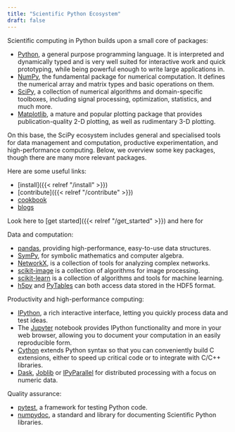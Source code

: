 ```yaml
---
title: "Scientific Python Ecosystem"
draft: false
---
```


Scientific computing in Python builds upon a small core of packages:

- [Python](https://www.python.org/), a general purpose programming
  language. It is interpreted and dynamically typed and is very well
  suited for interactive work and quick prototyping, while being
  powerful enough to write large applications in.
- [NumPy](http://www.numpy.org/), the fundamental package for
  numerical computation. It defines the numerical array and matrix
  types and basic operations on them.
- [SciPy](https://scipy.org),
  a collection of numerical algorithms and domain-specific toolboxes,
  including signal processing, optimization, statistics, and much
  more.
- [Matplotlib](http://matplotlib.org/), a mature and popular plotting
  package that provides publication-quality 2-D plotting, as well as
  rudimentary 3-D plotting.

On this base, the SciPy ecosystem includes general and specialised tools
for data management and computation, productive experimentation, and
high-performance computing. Below, we overview some key packages, though
there are many more relevant packages.

Here are some useful links:

- [install]({{< relref "/install" >}})
- [contribute]({{< relref "/contribute" >}})
- [cookbook](https://scipy-cookbook.readthedocs.io/)
- [blogs](https://planet.scipy.org/)

Look here to [get started]({{< relref "/get_started" >}}) and here
for

Data and computation:

- [pandas](http://pandas.pydata.org/), providing high-performance,
  easy-to-use data structures.
- [SymPy](http://www.sympy.org/), for symbolic mathematics and
  computer algebra.
- [NetworkX](https://networkx.github.io/), is a collection of tools
  for analyzing complex networks.
- [scikit-image](http://scikit-image.org/) is a collection of
  algorithms for image processing.
- [scikit-learn](http://scikit-learn.org/) is a collection of
  algorithms and tools for machine learning.
- [h5py](http://www.h5py.org) and [PyTables](http://www.pytables.org)
  can both access data stored in the HDF5 format.

Productivity and high-performance computing:

- [IPython](http://ipython.org/), a rich interactive interface,
  letting you quickly process data and test ideas.
- The [Jupyter](http://jupyter.org/) notebook provides IPython
  functionality and more in your web browser, allowing you to document
  your computation in an easily reproducible form.
- [Cython](http://cython.org/) extends Python syntax so that you can
  conveniently build C extensions, either to speed up critical code or
  to integrate with C/C++ libraries.
- [Dask](https://dask.readthedocs.io/),
  [Joblib](https://joblib.readthedocs.io/) or
  [IPyParallel](https://ipyparallel.readthedocs.io/) for distributed
  processing with a focus on numeric data.

Quality assurance:

- [pytest](https://docs.pytest.org/), a framework for
  testing Python code.
- [numpydoc](https://github.com/numpy/numpydoc), a standard and
  library for documenting Scientific Python libraries.
